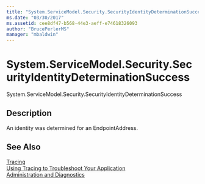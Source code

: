 ```yaml
---
title: "System.ServiceModel.Security.SecurityIdentityDeterminationSuccess"
ms.date: "03/30/2017"
ms.assetid: cee8df47-b568-44e3-aeff-e74618326093
author: "BrucePerlerMS"
manager: "mbaldwin"
---
```

# System.ServiceModel.Security.SecurityIdentityDeterminationSuccess
System.ServiceModel.Security.SecurityIdentityDeterminationSuccess  
  
## Description  
 An identity was determined for an EndpointAddress.  
  
## See Also  
 [Tracing](../../../../../docs/framework/wcf/diagnostics/tracing/index.md)  
 [Using Tracing to Troubleshoot Your Application](../../../../../docs/framework/wcf/diagnostics/tracing/using-tracing-to-troubleshoot-your-application.md)  
 [Administration and Diagnostics](../../../../../docs/framework/wcf/diagnostics/index.md)
